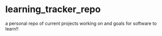 # learning_tracker_repo
a personal repo of current projects working on and goals for software to learn!!
